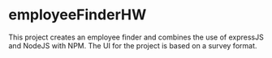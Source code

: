# employeeFinderHW
This project creates an employee finder and combines the use of expressJS and NodeJS with NPM. The UI for the project is based on a survey format.

